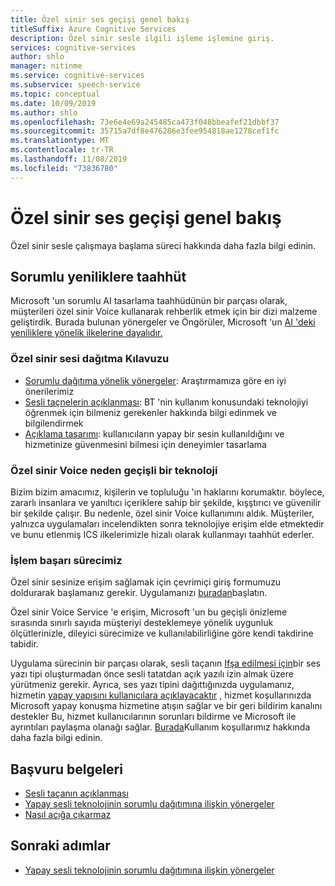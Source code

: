 ```yaml
---
title: Özel sinir ses geçişi genel bakış
titleSuffix: Azure Cognitive Services
description: Özel sinir sesle ilgili işleme işlemine giriş.
services: cognitive-services
author: shlo
manager: nitinme
ms.service: cognitive-services
ms.subservice: speech-service
ms.topic: conceptual
ms.date: 10/09/2019
ms.author: shlo
ms.openlocfilehash: 73e6e4e69a245485ca473f048bbeafef21dbbf37
ms.sourcegitcommit: 35715a7df8e476286e3fee954818ae1278cef1fc
ms.translationtype: MT
ms.contentlocale: tr-TR
ms.lasthandoff: 11/08/2019
ms.locfileid: "73836780"
---
```

# <a name="custom-neural-voice-gating-overview"></a>Özel sinir ses geçişi genel bakış

Özel sinir sesle çalışmaya başlama süreci hakkında daha fazla bilgi edinin.

## <a name="commitment-to-responsible-innovation"></a>Sorumlu yeniliklere taahhüt

Microsoft 'un sorumlu AI tasarlama taahhüdünün bir parçası olarak, müşterileri özel sinir Voice kullanarak rehberlik etmek için bir dizi malzeme geliştirdik. Burada bulunan yönergeler ve Öngörüler, Microsoft 'un [AI 'deki yeniliklere yönelik ilkelerine dayalıdır.](https://www.microsoft.com/AI/our-approach-to-ai)

### <a name="guidance-for-deploying-custom-neural-voice"></a>Özel sinir sesi dağıtma Kılavuzu

- [Sorumlu dağıtıma yönelik yönergeler](concepts-guidelines-responsible-deployment-synthetic.md): Araştırmamıza göre en iyi önerilerimiz
- [Sesli taçnelerin açıklanması](https://aka.ms/disclosure-voice-talent): BT 'nin kullanım konusundaki teknolojiyi öğrenmek için bilmeniz gerekenler hakkında bilgi edinmek ve bilgilendirmek
- [Açıklama tasarımı](concepts-disclosure-guidelines.md): kullanıcıların yapay bir sesin kullanıldığını ve hizmetinize güvenmesini bilmesi için deneyimler tasarlama

### <a name="why-custom-neural-voice-is-a-gated-technology"></a>Özel sinir Voice neden geçişli bir teknoloji

Bizim bizim amacımız, kişilerin ve topluluğu 'ın haklarını korumaktır. böylece, zararlı insanlara ve yanıltıcı içeriklere sahip bir şekilde, kışştırıcı ve güvenilir bir şekilde çalışır. Bu nedenle, özel sinir Voice kullanımını aldık. Müşteriler, yalnızca uygulamaları incelendikten sonra teknolojiye erişim elde etmektedir ve bunu etlenmiş ICS ilkelerimizle hizalı olarak kullanmayı taahhüt ederler.

### <a name="our-gating-process"></a>İşlem başarı sürecimiz

Özel sinir sesinize erişim sağlamak için çevrimiçi giriş formumuzu doldurarak başlamanız gerekir. Uygulamanızı [buradan](https://aka.ms/custom-neural-intake-form)başlatın.

Özel sinir Voice Service 'e erişim, Microsoft 'un bu geçişli önizleme sırasında sınırlı sayıda müşteriyi desteklemeye yönelik uygunluk ölçütlerinizle, dileyici sürecimize ve kullanılabilirliğine göre kendi takdirine tabidir.

Uygulama sürecinin bir parçası olarak, sesli taçanın [Ifşa edilmesi için](https://aka.ms/disclosure-voice-talent)bir ses yazı tipi oluşturmadan önce sesli tatatdan açık yazılı izin almak üzere yürütmeniz gerekir. Ayrıca, ses yazı tipini dağıttığınızda uygulamanız, hizmetin [yapay yapısını kullanıcılara açıklayacaktır](concepts-disclosure-guidelines.md) , hizmet koşullarınızda Microsoft yapay konuşma hizmetine atışın sağlar ve bir geri bildirim kanalını destekler Bu, hizmet kullanıcılarının sorunları bildirme ve Microsoft ile ayrıntıları paylaşma olanağı sağlar. [Burada](https://aka.ms/custom-neural-code-of-conduct)Kullanım koşullarımız hakkında daha fazla bilgi edinin.

## <a name="reference-docs"></a>Başvuru belgeleri

* [Sesli taçanın açıklanması](https://aka.ms/disclosure-voice-talent)
* [Yapay sesli teknolojinin sorumlu dağıtımına ilişkin yönergeler](concepts-guidelines-responsible-deployment-synthetic.md)
* [Nasıl açığa çıkarmaz](concepts-disclosure-guidelines.md)

## <a name="next-steps"></a>Sonraki adımlar

* [Yapay sesli teknolojinin sorumlu dağıtımına ilişkin yönergeler](concepts-guidelines-responsible-deployment-synthetic.md)
